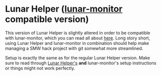 # Lunar Helper ([lunar-monitor](https://github.com/Underrout/lunar-monitor) compatible version)

This version of Lunar Helper is slightly altered in order to be compatible with lunar-monitor, which you can read all about [here](https://github.com/Underrout/lunar-monitor#lunar-monitor). Long story short, using Lunar Helper and lunar-monitor in combination should help make managing a SMW hack project with git somewhat more streamlined.

Setup is exactly the same as for the regular Lunar Helper version. Make sure to read through [Lunar Helper's](https://github.com/MaddyThorson/LunarHelper) **and** lunar-monitor's setup instructions or things might not work perfectly.

